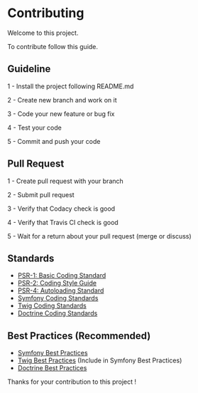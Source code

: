# Contributing

Welcome to this project.

To contribute follow this guide.

## Guideline

1 - Install the project following README.md 

2 - Create new branch and work on it

3 - Code your new feature or bug fix

4 - Test your code

5 - Commit and push your code

## Pull Request

1 - Create pull request with your branch

2 - Submit pull request

3 - Verify that Codacy check is good

4 - Verify that Travis CI check is good

5 - Wait for a return about your pull request (merge or discuss)

## Standards

- [PSR-1: Basic Coding Standard](https://github.com/php-fig/fig-standards/blob/master/accepted/PSR-1-basic-coding-standard.md)
- [PSR-2: Coding Style Guide](https://github.com/php-fig/fig-standards/blob/master/accepted/PSR-2-coding-style-guide.md)
- [PSR-4: Autoloading Standard](https://github.com/php-fig/fig-standards/blob/master/accepted/PSR-4-autoloader.md)
- [Symfony Coding Standards](https://symfony.com/doc/current/contributing/code/standards.html)
- [Twig Coding Standards](https://twig.symfony.com/doc/2.x/coding_standards.html)
- [Doctrine Coding Standards](https://www.doctrine-project.org/projects/doctrine-coding-standard/en/5.0/index.html)

## Best Practices (Recommended)

- [Symfony Best Practices](https://symfony.com/doc/current/best_practices/index.html)
- [Twig Best Practices](https://symfony.com/doc/current/best_practices/index.html) (Include in Symfony Best Practices)
- [Doctrine Best Practices](https://www.doctrine-project.org/projects/doctrine-orm/en/2.6/reference/best-practices.html)


Thanks for your contribution to this project !